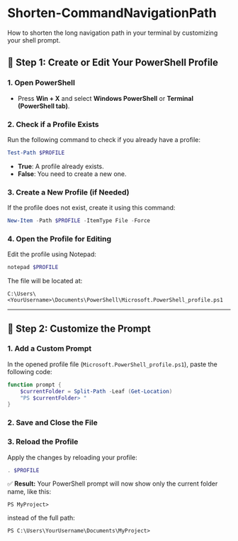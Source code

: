 # Shorten-CommandNavigationPath
How to shorten the long navigation path in your terminal by customizing your shell prompt. 

## 🎨 Step 1: Create or Edit Your PowerShell Profile

### 1. Open PowerShell
- Press **Win + X** and select **Windows PowerShell** or **Terminal (PowerShell tab)**.

### 2. Check if a Profile Exists
Run the following command to check if you already have a profile:
```powershell
Test-Path $PROFILE
```
- **True**: A profile already exists.
- **False**: You need to create a new one.

### 3. Create a New Profile (if Needed)
If the profile does not exist, create it using this command:
```powershell
New-Item -Path $PROFILE -ItemType File -Force
```

### 4. Open the Profile for Editing
Edit the profile using Notepad:
```powershell
notepad $PROFILE
```
The file will be located at:
```
C:\Users\<YourUsername>\Documents\PowerShell\Microsoft.PowerShell_profile.ps1
```

---

## 🚀 Step 2: Customize the Prompt

### 1. Add a Custom Prompt
In the opened profile file (`Microsoft.PowerShell_profile.ps1`), paste the following code:
```powershell
function prompt {
    $currentFolder = Split-Path -Leaf (Get-Location)
    "PS $currentFolder> "
}
```

### 2. Save and Close the File

### 3. Reload the Profile
Apply the changes by reloading your profile:
```powershell
. $PROFILE
```

✅ **Result:** Your PowerShell prompt will now show only the current folder name, like this:
```
PS MyProject>
```
instead of the full path:
```
PS C:\Users\YourUsername\Documents\MyProject>
```

